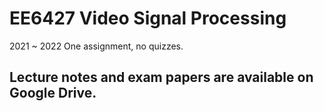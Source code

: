 # EE6427 Video Signal Processing

2021 ~ 2022 One assignment, no quizzes.

## Lecture notes and exam papers are available on Google Drive.

